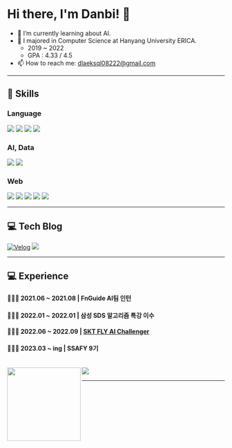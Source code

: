 # Hi there, I'm Danbi! 👋

- 🌱 I’m currently learning about AI.
- 🏫 I majored in Computer Science at Hanyang University ERICA.
  - 2019 ~ 2022
  - GPA : 4.33 / 4.5
- 📫 How to reach me: dlaeksql08222@gmail.com

<hr>

## 🔧 Skills

### Language 
<img src="https://img.shields.io/badge/C-A8B9CC?style=flat-square&logo=C&logoColor=white"/></a> <img src="https://img.shields.io/badge/C++-00599C?style=flat-square&logo=C%2B%2B&logoColor=white"/></a> <img src="https://img.shields.io/badge/Python-3776AB?style=flat-square&logo=Python&logoColor=white"/></a> <img src="https://img.shields.io/badge/Java-007396?style=flat-square&logo=Java&logoColor=white"/></a> <br/>

### AI, Data
<img src="https://img.shields.io/badge/PyTorch-EE4C2C?style=flat-square&logo=PyTorch&logoColor=white"/></a> <img src="https://img.shields.io/badge/TensorFlow-FF6F00?style=flat-square&logo=TensorFlow&logoColor=white"/></a> 
<!-- <img src="https://img.shields.io/badge/Jupyter-F37626?style=flat-square&logo=Jupyter&logoColor=white"/></a> <br/> -->
<!-- <img src="https://img.shields.io/badge/RStudio-75AADB?style=flat-square&logo=RStudio&logoColor=white"/></a>  -->

### Web
<img src="https://img.shields.io/badge/HTML5-E34F26?style=flat-square&logo=HTML5&logoColor=white"/></a>
<img src="https://img.shields.io/badge/CSS3-1572B6?style=flat-square&logo=CSS3&logoColor=white"/></a> 
<img src="https://img.shields.io/badge/JavaScript-F7DF1E?style=flat-square&logo=JavaScript&logoColor=white"/></a> 
<img src="https://img.shields.io/badge/Vue.js-4FC08D?style=flat-square&logo=Vue.js&logoColor=white"/></a> <img src="https://img.shields.io/badge/MySQL-4479A1?style=flat-square&logo=MySQL&logoColor=white"/></a>  
<!-- 
APP <br/>
<img src="https://img.shields.io/badge/Android Studio-3DDC84?style=flat-square&logo=Android Studio&logoColor=white"/></a>  -->

<!-- 
<img src="https://img.shields.io/badge/Github-181717?style=flat-square&logo=Github&logoColor=white"/></a> <img src="https://img.shields.io/badge/Slack-4A154B?style=flat-square&logo=slack&logoColor=white"/></a>  -->

<hr>

## 💻 Tech Blog
<a>[![Velog](https://img.shields.io/badge/Velog-20C997?style=flat&logo=Velog&logoColor=white)](https://velog.io/@danbibibi)</a>
<a href="https://danbibibi.tistory.com/"><img src="http://img.shields.io/badge/-Tistory-222222?style=flat&logo=Tistory&link=https://danbibibi.tistory.com/"></a>

<hr>

## 💻 Experience

#### 👩🏻‍💻 2021.06 ~ 2021.08 | FnGuide AI팀 인턴
#### 👩🏻‍💻 2022.01 ~ 2022.01 | 삼성 SDS 알고리즘 특강 이수
#### 👩🏻‍💻 2022.06 ~ 2022.09 | [SKT FLY AI Challenger](https://github.com/LIMDANBI/SKTFLYAI)
#### 👩🏻‍💻 2023.03 ~ ing | SSAFY 9기

<br/>


<div>
  <img height="170" align="left" src="https://github-readme-stats.vercel.app/api?username=LIMDANBI&count_private=true&show_icons=true&theme=radical&include_all_commits=true" />
  <img src="http://mazassumnida.wtf/api/v2/generate_badge?boj=newsweetrain822">
</div>

<hr>


<!--
**LIMDANBI/LIMDANBI** is a ✨ _special_ ✨ repository because its `README.md` (this file) appears on your GitHub profile.

Here are some ideas to get you started:

- 🔭 I’m currently working on ...
- 🌱 I’m currently learning ...
- 👯 I’m looking to collaborate on ...
- 🤔 I’m looking for help with ...
- 💬 Ask me about ...
- 📫 How to reach me: ...
- 😄 Pronouns: ...
- ⚡ Fun fact: ...
-->
